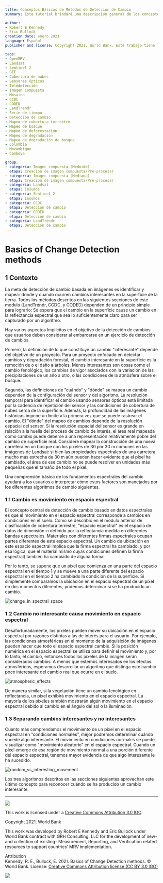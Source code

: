 ```yaml
---
title: Conceptos Básicos de Métodos de Detección de Cambio 
summary: Este tutorial brindará una descripción general de los conceptos básicos de los métodos de detección de cambios e introducirá tres algoritmos diferentes (LandTrendr, CCDC y CODED) para monitorear los cambios del panorama. Hay tutoriales detallados para estos tres algoritmos si desea saber más o probar la detección de cambios en la cobertura terrestre usted mismo.

author:
- Robert E Kennedy
- Eric Bullock
creation date: enero 2021
language: Español
publisher and license: Copyright 2021, World Bank. Este trabajo tiene licencia bajo un Creative Commons Attribution 3.0 IGO

tags:
- OpenMRV
- Landsat
- Sentinel 2
- GEE
- Cobertura de nubes
- Sensores ópticos
- Teledetección
- Imagen Compuesta 
- Mosaico
- CCDC
- CODED
- LandTrendr
- Serie de tiempo
- Detección de cambio
- Mapeo de cobertura terrestre
- Mapeo de bosque
- Mapeo de deforestación
- Mapeo de degradación
- Mapeo de degradación de bosque
- Colombia
- Mozambique
- Camboya

group:
- categoría: Imagen compuesta (Medoide)
  etapa: Creación de imagen compuesta/Pre-procesar
- categoría: Imagen compuesta (Mediana)
  etapa: Creación de imagen compuesta/Pre-procesar
- categoría: Landsat
  etapa: Insumos
- categoría: Sentinel-2
  etapa: Insumos
- categoría: CCDC
  etapa: Detección de cambio
- categoría: CODED
  etapa: Detección de cambio
- categoría: LandTrendr
  etapa: Detección de cambio 
---
```


# Basics of Change Detection methods

## 1 Contexto

La meta de detección de cambio basada en imágenes es identificar y mapear donde y cuando ocurren cambios interesantes en la superficie de la tierra. Todos los métodos descritos en las siguientes secciones de este modulo (LandTrendr, CCDC, y CODED) dependen de un principio simple para lograrlo: Se espera que el cambio en la superficie cause un cambio en la reflectancia espectral que sea lo suficientemente claro para ser capturado por un algoritmo. 

Hay varios aspectos Implícitos en el objetivo de la detección de cambios que usuarios deben considerar al embarcarse en un ejercicio de detección de cambios.

Primero, la definición de lo que constituye un cambio "interesante" depende del objetivo de un proyecto. Para un proyecto enfocado en detectar cambios y degradación forestal, el cambio interesante en la superficie es la remoción de o el daño a árboles. Menos interesantes son cosas como el cambio fenológico, los cambios de vigor asociados con la variación de las precipitaciones de un año a otro, o las condiciones de la atmósfera sobre el bosque.

Segundo, las definiciones de "cuándo" y "dónde" se mapea un cambio dependen de la configuración del sensor y del algoritmo. La resolución temporal para identificar el cambio usando sensores ópticos está limitada por la cadencia de repetición del sensor y las condiciones de cobertura de nubes cerca de la superficie. Además, la profundidad de las imágenes históricas impone un límite a la primera vez que se puede rastrear el cambio. El "dónde" del mapeo de cambios depende de la resolución espacial del sensor. Si la resolución espacial del sensor es grande en relación a la huella del proceso de cambio de interés, el área real mapeada como cambio puede deberse a una representación relativamente pobre del cambio de superficie real. Considere mapear la construcción de una nueva carretera en un bosque con los píxeles de 30 por 30 m comunes en las imágenes de Landsat: si bien las propiedades espectrales de una carretera mucho más estrecha de 30 m aún pueden hacer evidente que el píxel ha cambiado, el área de ese cambio no se puede resolver en unidades más pequeñas que el tamaño de todo el píxel. 

Una comprensión básica de los fundamentos espectrales del cambio ayudará a los usuarios a interpretar cómo estos factores son manejados por los diferentes algoritmos de cambio siguientes.

### 1.1  Cambio es movimiento en espacio espectral

El concepto central de detección de cambio basado en datos espectrales es que el movimiento en el espacio espectral  corresponde a cambios en condiciones en el suelo. Como se describió en el modulo anterior de clasificación de cobertura terrestre,  "espacio espectral" es el espacio de datos de dimensión-n definido por la reflectancia medida en diferentes bandas espectrales. Materiales con diferentes firmas espectrales ocupan partes diferentes de este espacio espectral. Un cambio de ubicación en este espacio espectral implica que la firma espectral ha cambiado, y por esa lógica, que el material mismo cuyas condiciones definen la firma espectral) también ha cambiado de alguna forma.

Por lo tanto, se supone que un píxel que comienza en una parte del espacio espectral en el tiempo 1 y se mueve a una parte diferente del espacio espectral en el tiempo 2 ha cambiado la condición de la superficie. Si simplemente comparamos la ubicación en el espacio espectral de un píxel en dos momentos diferentes, podemos determinar si se ha producido un cambio.

![change_in_spectral_space](./figures/intro/change_in_spectral_space.png)

### 1.2 Cambio no interesante causa movimiento en espacio espectral

Desafortunadamente, los píxeles pueden mover su ubicación en el espacio espectral por razones distintas a las de interés para el usuario. Por ejemplo, las condiciones atmosféricas en el momento de la adquisición de imágenes pueden hacer que todo el espacio espectral cambie. Si la posición numérica en el espacio espectral se utiliza para definir el movimiento y, por lo tanto, el cambio, entonces todos los píxeles de la imagen serán considerados cambios. A menos que estemos interesados en los efectos atmosféricos, esperamos desarrollar un algoritmo que distinga este cambio poco interesante del cambio real que ocurre en el suelo.



![atmospheric_effects](./figures/intro/atmospheric_effects.png)

De manera similar, si la vegetación tiene un cambio fenológico en reflectancia, un píxel exhibirá movimiento en el espacio espectral. La mayoría de los píxeles también mostrarán algún movimiento en el espacio espectral debido al cambio en el ángulo del sol o la iluminación. 

### 1.3 Separando cambios interesantes y no interesantes

Cuanto más comprendamos el movimiento de un píxel en el espacio espectral en "condiciones normales", mejor podremos determinar cuándo sucede algo interesante. El movimiento en condiciones normales se puede visualizar como "movimiento aleatorio" en el espacio espectral. Cuando un píxel emerge de esa región de movimiento normal a una porción diferente del espacio espectral, tenemos mayor evidencia de que algo interesante le ha sucedido.

![random_vs_interesting_movement](./figures/intro/random_vs_interesting_movement.png)



Los tres algoritmos descritos en las secciones siguientes aprovechan este último concepto para reconocer cuándo se ha producido un cambio interesante.

-----

![](./figures/cc.png)  

This work is licensed under a [Creative Commons Attribution 3.0 IGO](https://creativecommons.org/licenses/by/3.0/igo/).

Copyright 2021, World Bank

This work was developed by Robert E Kennedy and Eric Bullock under World Bank contract with GRH Consulting, LLC for the development of new- and collection of existing- Measurement, Reporting, and Verification related resources to support countries' MRV implementation.

Attribution  
Kennedy, R. E., Bullock, E. 2021. Basics of Change Detection methods. © World Bank. License: [Creative Commons Attribution license (CC BY 3.0 IGO)](http://creativecommons.org/licenses/by/3.0/igo/)

![](./figures/wb_fcfc_gfoi.png)
